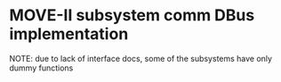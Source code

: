 # MOVE-II subsystem comm DBus implementation



NOTE: due to lack of interface docs, some of the subsystems have only dummy functions